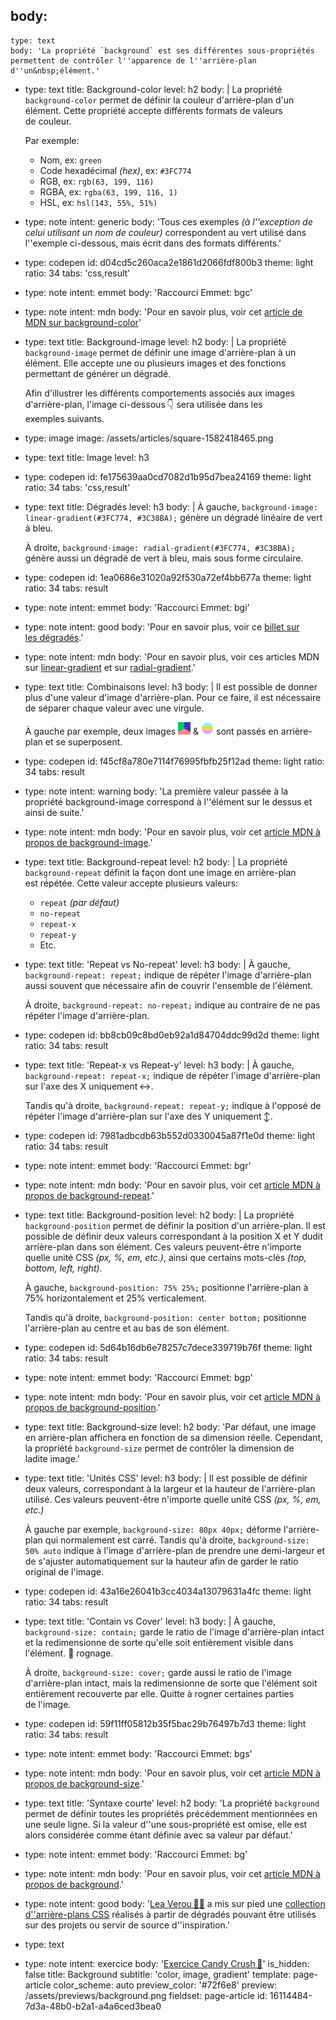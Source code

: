 body:
  -
    type: text
    body: 'La propriété `background` est ses différentes sous-propriétés permettent de contrôler l''apparence de l''arrière-plan d''un&nbsp;élément.'
  -
    type: text
    title: Background-color
    level: h2
    body: |
      La propriété `background-color` permet de définir la couleur d'arrière-plan d'un élément. Cette propriété accepte différents formats de valeurs de&nbsp;couleur. 
      
      Par&nbsp;exemple:
      
      - Nom, ex: `green`
      - Code hexadécimal _(hex)_, ex: `#3FC774`
      - RGB, ex: `rgb(63, 199, 116)`
      - RGBA, ex: `rgba(63, 199, 116, 1)`
      - HSL, ex: `hsl(143, 55%, 51%)`
  -
    type: note
    intent: generic
    body: 'Tous ces exemples _(à l''exception de celui utilisant un nom de couleur)_  correspondent au vert utilisé dans l''exemple ci-dessous, mais écrit dans des formats&nbsp;différents.'
  -
    type: codepen
    id: d04cd5c260aca2e1861d2066fdf800b3
    theme: light
    ratio: 34
    tabs: 'css,result'
  -
    type: note
    intent: emmet
    body: 'Raccourci Emmet: bgc'
  -
    type: note
    intent: mdn
    body: 'Pour en savoir plus, voir cet [article de MDN sur&nbsp;background-color](https://developer.mozilla.org/fr/docs/Web/CSS/background-color)'
  -
    type: text
    title: Background-image
    level: h2
    body: |
      La propriété `background-image` permet de définir une image d'arrière-plan à un élément. Elle accepte une ou plusieurs images et des fonctions permettant de générer un&nbsp;dégradé. 
      
      Afin d'illustrer les différents comportements associés aux images d'arrière-plan, l'image ci-dessous&thinsp;👇 sera utilisée dans les exemples&nbsp;suivants.
  -
    type: image
    image: /assets/articles/square-1582418465.png
  -
    type: text
    title: Image
    level: h3
  -
    type: codepen
    id: fe175639aa0cd7082d1b95d7bea24169
    theme: light
    ratio: 34
    tabs: 'css,result'
  -
    type: text
    title: Dégradés
    level: h3
    body: |
      À gauche, `background-image: linear-gradient(#3FC774, #3C38BA);` génère un dégradé linéaire de vert à&nbsp;bleu.
      
      À droite, `background-image: radial-gradient(#3FC774, #3C38BA);` génère aussi un dégradé de vert à bleu, mais sous forme&nbsp;circulaire.
  -
    type: codepen
    id: 1ea0686e31020a92f530a72ef4bb677a
    theme: light
    ratio: 34
    tabs: result
  -
    type: note
    intent: emmet
    body: 'Raccourci Emmet: bgi'
  -
    type: note
    intent: good
    body: 'Pour en savoir plus, voir ce [billet sur les&nbsp;dégradés](linear-gradient).'
  -
    type: note
    intent: mdn
    body: 'Pour en savoir plus, voir ces articles MDN sur [linear-gradient](https://developer.mozilla.org/fr/docs/Web/CSS/linear-gradient) et sur [radial-gradient](https://developer.mozilla.org/fr/docs/Web/CSS/radial-gradient).'
  -
    type: text
    title: Combinaisons
    level: h3
    body: |
      Il est possible de donner plus d'une valeur d'image d'arrière-plan. Pour ce faire, il est nécessaire de séparer chaque valeur avec une&nbsp;virgule.
      
      À gauche par exemple, deux images <img src="/assets/articles/square-1582418465.png" class="carré" height="20px"> & <img src="/assets/articles/circle.png" class="cercle" height="20px"> sont passés en arrière-plan et se superposent.
  -
    type: codepen
    id: f45cf8a780e7114f76995fbfb25f12ad
    theme: light
    ratio: 34
    tabs: result
  -
    type: note
    intent: warning
    body: 'La première valeur passée à la propriété background-image correspond à l''élément sur le dessus et ainsi de&nbsp;suite.'
  -
    type: note
    intent: mdn
    body: 'Pour en savoir plus, voir cet [article MDN à propos de background-image](https://developer.mozilla.org/fr/docs/Web/CSS/background-image).'
  -
    type: text
    title: Background-repeat
    level: h2
    body: |
      La propriété `background-repeat` définit la façon dont une image en arrière-plan est&nbsp;répétée. Cette valeur accepte plusieurs valeurs:
      
      - `repeat` _(par défaut)_
      - `no-repeat`
      - `repeat-x`
      - `repeat-y`
      - Etc.
  -
    type: text
    title: 'Repeat vs No-repeat'
    level: h3
    body: |
      À gauche, `background-repeat: repeat;` indique de répéter l'image d'arrière-plan aussi souvent que nécessaire afin de couvrir l'ensemble de&nbsp;l'élément.
      
      À droite, `background-repeat: no-repeat;` indique au contraire de ne pas répéter l'image&nbsp;d'arrière-plan.
  -
    type: codepen
    id: bb8cb09c8bd0eb92a1d84704ddc99d2d
    theme: light
    ratio: 34
    tabs: result
  -
    type: text
    title: 'Repeat-x vs Repeat-y'
    level: h3
    body: |
      À gauche, `background-repeat: repeat-x;` indique de répéter l'image d'arrière-plan sur l'axe des X&nbsp;uniquement&thinsp;↔️.
      
      Tandis qu'à droite, `background-repeat: repeat-y;` indique à l'opposé de répéter l'image d'arrière-plan sur l'axe des Y&nbsp;uniquement&thinsp;↕️.
  -
    type: codepen
    id: 7981adbcdb63b552d0330045a87f1e0d
    theme: light
    ratio: 34
    tabs: result
  -
    type: note
    intent: emmet
    body: 'Raccourci Emmet: bgr'
  -
    type: note
    intent: mdn
    body: 'Pour en savoir plus, voir cet [article MDN à propos de background-repeat](https://developer.mozilla.org/fr/docs/Web/CSS/background-repeat).'
  -
    type: text
    title: Background-position
    level: h2
    body: |
      La propriété `background-position` permet de définir la position d'un arrière-plan. Il est possible de définir deux valeurs correspondant à la position X et Y dudit arrière-plan dans son élément. Ces valeurs peuvent-être n'importe quelle unité CSS _(px, %, em, etc.)_, ainsi que certains mots-clés&nbsp;_(top, bottom, left, right)_.
      
      À gauche, `background-position: 75% 25%;` positionne l'arrière-plan à 75% horizontalement et 25%&nbsp;verticalement.
      
      Tandis qu'à droite, `background-position: center bottom;` positionne l'arrière-plan au centre et au bas de son&nbsp;élément.
  -
    type: codepen
    id: 5d64b16db6e78257c7dece339719b76f
    theme: light
    ratio: 34
    tabs: result
  -
    type: note
    intent: emmet
    body: 'Raccourci Emmet: bgp'
  -
    type: note
    intent: mdn
    body: 'Pour en savoir plus, voir cet [article MDN à propos de background-position](https://developer.mozilla.org/fr/docs/Web/CSS/background-position).'
  -
    type: text
    title: Background-size
    level: h2
    body: 'Par défaut, une image en arrière-plan affichera en fonction de sa dimension réelle. Cependant, la propriété `background-size` permet de contrôler la dimension de ladite&nbsp;image.'
  -
    type: text
    title: 'Unités CSS'
    level: h3
    body: |
      Il est possible de définir deux valeurs, correspondant à la largeur et la hauteur de l'arrière-plan utilisé. Ces valeurs peuvent-être n'importe quelle unité CSS _(px, %, em, etc.)_
      
      À gauche par exemple, `background-size: 80px 40px;` déforme l'arrière-plan qui normalement est carré. Tandis qu'à droite, `background-size: 50% auto` indique à l'image d'arrière-plan de prendre une demi-largeur et de s'ajuster automatiquement sur la hauteur afin de garder le ratio original de&nbsp;l'image.
  -
    type: codepen
    id: 43a16e26041b3cc4034a13079631a4fc
    theme: light
    ratio: 34
    tabs: result
  -
    type: text
    title: 'Contain vs Cover'
    level: h3
    body: |
      À gauche, `background-size: contain;` garde le ratio de l'image d'arrière-plan intact et la redimensionne de sorte qu'elle soit entièrement visible dans l'élément. 🚫&nbsp;rognage.
      
      À droite, `background-size: cover;` garde aussi le ratio de l'image d'arrière-plan intact, mais la redimensionne de sorte que l'élément soit entièrement recouverte par elle. Quitte à rogner certaines parties de&nbsp;l'image.
  -
    type: codepen
    id: 59f11ff05812b35f5bac29b76497b7d3
    theme: light
    ratio: 34
    tabs: result
  -
    type: note
    intent: emmet
    body: 'Raccourci Emmet: bgs'
  -
    type: note
    intent: mdn
    body: 'Pour en savoir plus, voir cet [article MDN à propos de background-size](https://developer.mozilla.org/fr/docs/Web/CSS/background-size).'
  -
    type: text
    title: 'Syntaxe courte'
    level: h2
    body: 'La propriété `background` permet de définir toutes les propriétés précédemment mentionnées en une seule ligne. Si la valeur d''une sous-propriété est omise, elle est alors considérée comme étant définie avec sa valeur par&nbsp;défaut.'
  -
    type: note
    intent: emmet
    body: 'Raccourci Emmet: bg'
  -
    type: note
    intent: mdn
    body: 'Pour en savoir plus, voir cet [article MDN à propos de&nbsp;background](https://developer.mozilla.org/fr/docs/Web/CSS/background).'
  -
    type: note
    intent: good
    body: '[Lea Verou 👩‍💻](https://lea.verou.me/) a mis sur pied une [collection d''arrière-plans CSS](http://projects.verou.me/css3patterns/) réalisés à partir de dégradés pouvant être utilisés sur des projets ou servir de source d''inspiration.'
  -
    type: text
  -
    type: note
    intent: exercice
    body: '[Exercice Candy Crush&thinsp;🍬](https://smnarnold.com/exercice/css/background-candy-crush)'
is_hidden: false
title: Background
subtitle: 'color, image, gradient'
template: page-article
color_scheme: auto
preview_color: '#72f6e8'
preview: /assets/previews/background.png
fieldset: page-article
id: 16114484-7d3a-48b0-b2a1-a4a6ced3bea0
